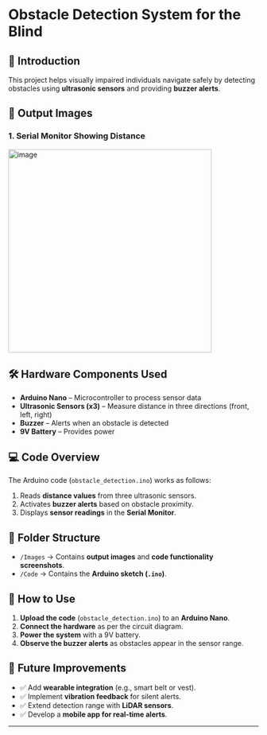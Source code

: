 # Obstacle Detection System for the Blind

## 📌 Introduction
This project helps visually impaired individuals navigate safely by detecting obstacles using **ultrasonic sensors** and providing **buzzer alerts**.

## 📸 Output Images
### 1. Serial Monitor Showing Distance  
<img width="409" alt="image" src="https://github.com/user-attachments/assets/5bd472f2-0bc7-4038-8f9d-8e7e32da3441" />



## 🛠️ Hardware Components Used
- **Arduino Nano** – Microcontroller to process sensor data  
- **Ultrasonic Sensors (x3)** – Measure distance in three directions (front, left, right)  
- **Buzzer** – Alerts when an obstacle is detected  
- **9V Battery** – Provides power  

## 💻 Code Overview
The Arduino code (`obstacle_detection.ino`) works as follows:
1. Reads **distance values** from three ultrasonic sensors.
2. Activates **buzzer alerts** based on obstacle proximity.
3. Displays **sensor readings** in the **Serial Monitor**.

## 📂 Folder Structure
- `/Images` → Contains **output images** and **code functionality screenshots**.
- `/Code` → Contains the **Arduino sketch (`.ino`)**.

## 🚀 How to Use
1. **Upload the code** (`obstacle_detection.ino`) to an **Arduino Nano**.  
2. **Connect the hardware** as per the circuit diagram.  
3. **Power the system** with a 9V battery.  
4. **Observe the buzzer alerts** as obstacles appear in the sensor range.  

## 🔗 Future Improvements
- ✅ Add **wearable integration** (e.g., smart belt or vest).  
- ✅ Implement **vibration feedback** for silent alerts.  
- ✅ Extend detection range with **LiDAR sensors**.  
- ✅ Develop a **mobile app for real-time alerts**.  

---

